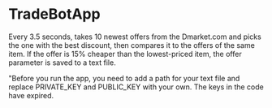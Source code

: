 # TradeBotApp
Every 3.5 seconds, takes 10 newest offers from the Dmarket.com and picks the one with the best discount,
then compares it to the offers of the same item. If the offer is 15% cheaper than the lowest-priced item, the offer parameter is saved to a text file.

"Before you run the app, you need to add a path for your text file and replace PRIVATE_KEY and PUBLIC_KEY with your own. The keys in the code have expired.
